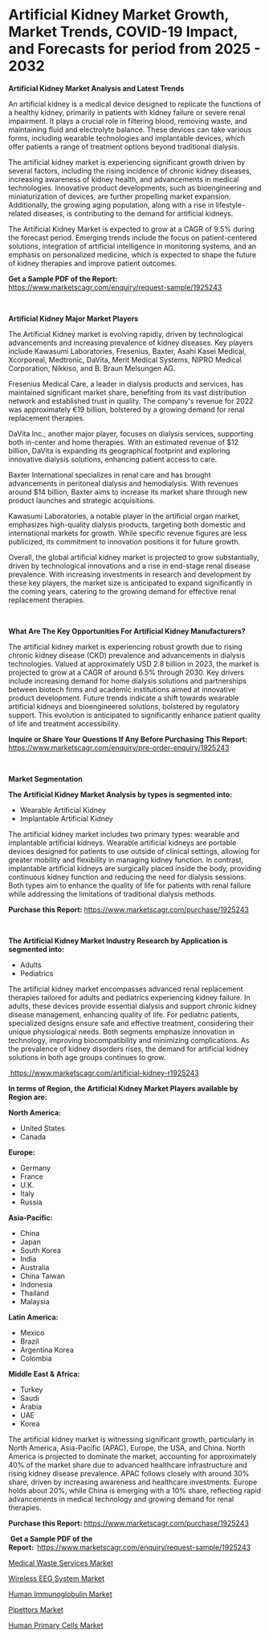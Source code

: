 <p><h1>Artificial Kidney Market Growth, Market Trends, COVID-19 Impact, and Forecasts for period from 2025 - 2032</h1></p><p><strong>Artificial Kidney Market Analysis and Latest Trends</strong></p>
<p><p>An artificial kidney is a medical device designed to replicate the functions of a healthy kidney, primarily in patients with kidney failure or severe renal impairment. It plays a crucial role in filtering blood, removing waste, and maintaining fluid and electrolyte balance. These devices can take various forms, including wearable technologies and implantable devices, which offer patients a range of treatment options beyond traditional dialysis.</p><p>The artificial kidney market is experiencing significant growth driven by several factors, including the rising incidence of chronic kidney diseases, increasing awareness of kidney health, and advancements in medical technologies. Innovative product developments, such as bioengineering and miniaturization of devices, are further propelling market expansion. Additionally, the growing aging population, along with a rise in lifestyle-related diseases, is contributing to the demand for artificial kidneys.</p><p>The Artificial Kidney Market is expected to grow at a CAGR of 9.5% during the forecast period. Emerging trends include the focus on patient-centered solutions, integration of artificial intelligence in monitoring systems, and an emphasis on personalized medicine, which is expected to shape the future of kidney therapies and improve patient outcomes.</p></p>
<p><strong>Get a Sample PDF of the Report:&nbsp;</strong> <a href="https://www.marketscagr.com/enquiry/request-sample/1925243?utm_campaign=2010&utm_medium=2&utm_source=Github&utm_content=ia&utm_term=03032025&utm_id=artificial-kidney">https://www.marketscagr.com/enquiry/request-sample/1925243</a></p>
<p>&nbsp;</p>
<p><strong>Artificial Kidney Major Market Players</strong></p>
<p><p>The Artificial Kidney market is evolving rapidly, driven by technological advancements and increasing prevalence of kidney diseases. Key players include Kawasumi Laboratories, Fresenius, Baxter, Asahi Kasei Medical, Xcorporeal, Medtronic, DaVita, Merit Medical Systems, NIPRO Medical Corporation, Nikkiso, and B. Braun Melsungen AG.</p><p>Fresenius Medical Care, a leader in dialysis products and services, has maintained significant market share, benefiting from its vast distribution network and established trust in quality. The company's revenue for 2022 was approximately €19 billion, bolstered by a growing demand for renal replacement therapies.</p><p>DaVita Inc., another major player, focuses on dialysis services, supporting both in-center and home therapies. With an estimated revenue of $12 billion, DaVita is expanding its geographical footprint and exploring innovative dialysis solutions, enhancing patient access to care.</p><p>Baxter International specializes in renal care and has brought advancements in peritoneal dialysis and hemodialysis. With revenues around $14 billion, Baxter aims to increase its market share through new product launches and strategic acquisitions.</p><p>Kawasumi Laboratories, a notable player in the artificial organ market, emphasizes high-quality dialysis products, targeting both domestic and international markets for growth. While specific revenue figures are less publicized, its commitment to innovation positions it for future growth.</p><p>Overall, the global artificial kidney market is projected to grow substantially, driven by technological innovations and a rise in end-stage renal disease prevalence. With increasing investments in research and development by these key players, the market size is anticipated to expand significantly in the coming years, catering to the growing demand for effective renal replacement therapies.</p></p>
<p>&nbsp;</p>
<p><strong>What Are The Key Opportunities For Artificial Kidney Manufacturers?</strong></p>
<p><p>The artificial kidney market is experiencing robust growth due to rising chronic kidney disease (CKD) prevalence and advancements in dialysis technologies. Valued at approximately USD 2.8 billion in 2023, the market is projected to grow at a CAGR of around 6.5% through 2030. Key drivers include increasing demand for home dialysis solutions and partnerships between biotech firms and academic institutions aimed at innovative product development. Future trends indicate a shift towards wearable artificial kidneys and bioengineered solutions, bolstered by regulatory support. This evolution is anticipated to significantly enhance patient quality of life and treatment accessibility.</p></p>
<p><strong>Inquire or Share Your Questions If Any Before Purchasing This Report:</strong> <a href="https://www.marketscagr.com/enquiry/pre-order-enquiry/1925243?utm_campaign=2010&utm_medium=2&utm_source=Github&utm_content=ia&utm_term=03032025&utm_id=artificial-kidney">https://www.marketscagr.com/enquiry/pre-order-enquiry/1925243</a></p>
<p>&nbsp;</p>
<p><strong>Market Segmentation</strong></p>
<p><strong>The Artificial Kidney Market Analysis by types is segmented into:</strong></p>
<p><ul><li>Wearable Artificial Kidney</li><li>Implantable Artificial Kidney</li></ul></p>
<p><p>The artificial kidney market includes two primary types: wearable and implantable artificial kidneys. Wearable artificial kidneys are portable devices designed for patients to use outside of clinical settings, allowing for greater mobility and flexibility in managing kidney function. In contrast, implantable artificial kidneys are surgically placed inside the body, providing continuous kidney function and reducing the need for dialysis sessions. Both types aim to enhance the quality of life for patients with renal failure while addressing the limitations of traditional dialysis methods.</p></p>
<p><strong>Purchase this Report:&nbsp;</strong><a href="https://www.marketscagr.com/purchase/1925243?utm_campaign=2010&utm_medium=2&utm_source=Github&utm_content=ia&utm_term=03032025&utm_id=artificial-kidney">https://www.marketscagr.com/purchase/1925243</a></p>
<p>&nbsp;</p>
<p><strong>The Artificial Kidney Market Industry Research by Application is segmented into:</strong></p>
<p><ul><li>Adults</li><li>Pediatrics</li></ul></p>
<p><p>The artificial kidney market encompasses advanced renal replacement therapies tailored for adults and pediatrics experiencing kidney failure. In adults, these devices provide essential dialysis and support chronic kidney disease management, enhancing quality of life. For pediatric patients, specialized designs ensure safe and effective treatment, considering their unique physiological needs. Both segments emphasize innovation in technology, improving biocompatibility and minimizing complications. As the prevalence of kidney disorders rises, the demand for artificial kidney solutions in both age groups continues to grow.</p></p>
<p><a href="https://www.marketscagr.com/artificial-kidney-r1925243?utm_campaign=2010&utm_medium=2&utm_source=Github&utm_content=ia&utm_term=03032025&utm_id=artificial-kidney">&nbsp;https://www.marketscagr.com/artificial-kidney-r1925243</a></p>
<p><strong>In terms of Region, the Artificial Kidney Market Players available by Region are:</strong></p>
<p>
    <p> <strong> North America: </strong>
        <ul>
            <li>United States</li>
            <li>Canada</li>
        </ul>
        </p> 
    <p> <strong> Europe: </strong>
        <ul>
            <li>Germany</li>
            <li>France</li>
            <li>U.K.</li>
            <li>Italy</li>
            <li>Russia</li>
        </ul>
        </p> 
    <p> <strong> Asia-Pacific: </strong>
        <ul>
            <li>China</li>
            <li>Japan</li>
            <li>South Korea</li>
            <li>India</li>
            <li>Australia</li>
            <li>China Taiwan</li>
            <li>Indonesia</li>
            <li>Thailand</li>
            <li>Malaysia</li>
        </ul>
        </p> 
    <p> <strong> Latin America: </strong>
        <ul>
            <li>Mexico</li>
            <li>Brazil</li>
            <li>Argentina Korea</li>
            <li>Colombia</li>
        </ul>
        </p> 
    <p> <strong> Middle East & Africa: </strong>
        <ul>
            <li>Turkey</li>
            <li>Saudi</li>
            <li>Arabia</li>
            <li>UAE</li>
            <li>Korea</li>
        </ul>
    </p>
    </p>
<p><p>The artificial kidney market is witnessing significant growth, particularly in North America, Asia-Pacific (APAC), Europe, the USA, and China. North America is projected to dominate the market, accounting for approximately 40% of the market share due to advanced healthcare infrastructure and rising kidney disease prevalence. APAC follows closely with around 30% share, driven by increasing awareness and healthcare investments. Europe holds about 20%, while China is emerging with a 10% share, reflecting rapid advancements in medical technology and growing demand for renal therapies.</p></p>
<p><strong>Purchase this Report: </strong><a href="https://www.marketscagr.com/purchase/1925243?utm_campaign=2010&utm_medium=2&utm_source=Github&utm_content=ia&utm_term=03032025&utm_id=artificial-kidney">https://www.marketscagr.com/purchase/1925243</a></p>
<p>&nbsp;<strong>Get a Sample PDF of the Report:&nbsp;&nbsp;</strong><a href="https://www.marketscagr.com/enquiry/request-sample/1925243?utm_campaign=2010&utm_medium=2&utm_source=Github&utm_content=ia&utm_term=03032025&utm_id=artificial-kidney">https://www.marketscagr.com/enquiry/request-sample/1925243</a></p>
<p><strong></strong></p>
<p><p><a href="https://github.com/tanckfelli84/Market-Research-Report-List-1/blob/main/medical-waste-services-market.md?utm_campaign=2010&utm_medium=2&utm_source=Github&utm_content=ia&utm_term=03032025&utm_id=artificial-kidney">Medical Waste Services Market</a></p><p><a href="https://github.com/mokeleveisel/Market-Research-Report-List-1/blob/main/wireless-eeg-system-market.md?utm_campaign=2010&utm_medium=2&utm_source=Github&utm_content=ia&utm_term=03032025&utm_id=artificial-kidney">Wireless EEG System Market</a></p><p><a href="https://github.com/leijavaagexo/Market-Research-Report-List-1/blob/main/human-immunoglobulin-market.md?utm_campaign=2010&utm_medium=2&utm_source=Github&utm_content=ia&utm_term=03032025&utm_id=artificial-kidney">Human Immunoglobulin Market</a></p><p><a href="https://github.com/abidomamen/Market-Research-Report-List-1/blob/main/pipettors-market.md?utm_campaign=2010&utm_medium=2&utm_source=Github&utm_content=ia&utm_term=03032025&utm_id=artificial-kidney">Pipettors Market</a></p><p><a href="https://github.com/adelanwkadua/Market-Research-Report-List-1/blob/main/human-primary-cells-market.md?utm_campaign=2010&utm_medium=2&utm_source=Github&utm_content=ia&utm_term=03032025&utm_id=artificial-kidney">Human Primary Cells Market</a></p></p>